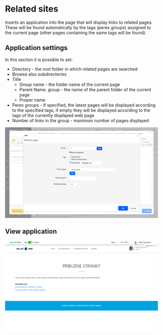 # Related sites

Inserts an application into the page that will display links to related pages. These will be found automatically by the tags (perex groups) assigned to the current page (other pages containing the same tags will be found).

## Application settings

In this section it is possible to set:
- Directory - the root folder in which related pages are searched
- Browse also subdirectories
- Title
  - Group name - the folder name of the current page
  - Parent Name. group - the name of the parent folder of the current page
  - Proper name
- Perex groups - if specified, the latest pages will be displayed according to the specified tags, if empty they will be displayed according to the tags of the currently displayed web page
- Number of links in the group - maximum number of pages displayed

![](editor.png)

## View application

![](related-pages.png)
